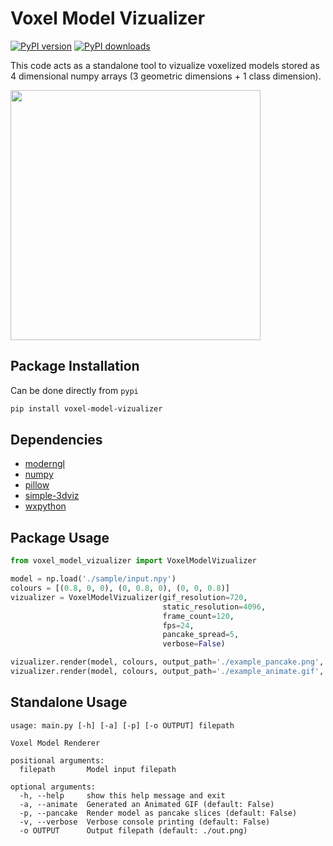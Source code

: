 # Voxel Model Vizualizer

[![PyPI version](https://badge.fury.io/py/voxel-model-vizualizer.svg)](https://badge.fury.io/py/voxel-model-vizualizer)
[![PyPI downloads](https://img.shields.io/pypi/dm/voxel-model-vizualizer.svg)](https://pypistats.org/packages/voxel-model-vizualizer)

This code acts as a standalone tool to vizualize voxelized models stored as 4 dimensional numpy arrays (3 geometric dimensions + 1 class dimension).

<img src="https://raw.githubusercontent.com/andreasbrake/voxel-model-vizualizer/master/sample/output_animate.gif" width="400" height="400"/>


## Package Installation

Can be done directly from `pypi`

```bash
pip install voxel-model-vizualizer
```

## Dependencies

* [moderngl](https://github.com/moderngl/moderngl)
* [numpy](http://www.numpy.org/)
* [pillow](https://pillow.readthedocs.io/en/stable/)
* [simple-3dviz](https://github.com/angeloskath/simple-3dviz)
* [wxpython](https://wxpython.org/)

## Package Usage

```python
from voxel_model_vizualizer import VoxelModelVizualizer

model = np.load('./sample/input.npy')
colours = [(0.8, 0, 0), (0, 0.8, 0), (0, 0, 0.8)]
vizualizer = VoxelModelVizualizer(gif_resolution=720,
                                  static_resolution=4096,
                                  frame_count=120,
                                  fps=24,
                                  pancake_spread=5,
                                  verbose=False)

vizualizer.render(model, colours, output_path='./example_pancake.png', pancake=True)
vizualizer.render(model, colours, output_path='./example_animate.gif', animate=True)
```

## Standalone Usage

```text
usage: main.py [-h] [-a] [-p] [-o OUTPUT] filepath

Voxel Model Renderer

positional arguments:
  filepath       Model input filepath

optional arguments:
  -h, --help     show this help message and exit
  -a, --animate  Generated an Animated GIF (default: False)
  -p, --pancake  Render model as pancake slices (default: False)
  -v, --verbose  Verbose console printing (default: False)
  -o OUTPUT      Output filepath (default: ./out.png)
```
